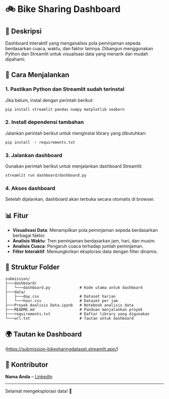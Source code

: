 # 🚲 Bike Sharing Dashboard

## 📌 Deskripsi
Dashboard interaktif yang menganalisis pola peminjaman sepeda berdasarkan cuaca, waktu, dan faktor lainnya. Dibangun menggunakan Python dan Streamlit untuk visualisasi data yang menarik dan mudah dipahami.

## 🚀 Cara Menjalankan
### 1. Pastikan Python dan Streamlit sudah terinstal
Jika belum, instal dengan perintah berikut:
```sh
pip install streamlit pandas numpy matplotlib seaborn
```

### 2. Install dependensi tambahan
Jalankan perintah berikut untuk menginstal library yang dibutuhkan:
```sh
pip install -r requirements.txt
```

### 3. Jalankan dashboard
Gunakan perintah berikut untuk menjalankan dashboard Streamlit:
```sh
streamlit run dashboard/dashboard.py
```

### 4. Akses dashboard
Setelah dijalankan, dashboard akan terbuka secara otomatis di browser.

## 📊 Fitur
- **Visualisasi Data**: Menampilkan pola peminjaman sepeda berdasarkan berbagai faktor.
- **Analisis Waktu**: Tren peminjaman berdasarkan jam, hari, dan musim.
- **Analisis Cuaca**: Pengaruh cuaca terhadap jumlah peminjaman.
- **Filter Interaktif**: Memungkinkan eksplorasi data dengan filter dinamis.

## 📂 Struktur Folder
```
submission/
├───dashboard/
│   └───dashboard.py             # Kode utama untuk dashboard
├───data/
│   ├───day.csv                  # Dataset harian
│   └───hour.csv                 # Dataset per jam
├───Proyek Analisis Data.ipynb   # Notebook analisis data
├───README.md                    # Panduan menjalankan proyek
├───requirements.txt             # Daftar library yang digunakan
└───url.txt                      # Tautan untuk dashboard
```

## 🌍 Tautan ke Dashboard
(https://submission-bikesharingdataset.streamlit.app/)

## 👤 Kontributor
**Nama Anda** – [LinkedIn](https://www.linkedin.com/in/dewi-puspita-241517272/)

---

Selamat mengeksplorasi data! 🚀

